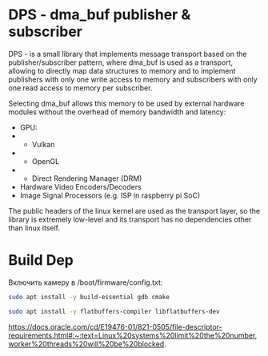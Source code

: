 # DPS - dma_buf publisher & subscriber

DPS - is a small library that implements message transport based on the publisher/subscriber pattern, 
where dma_buf is used as a transport, allowing to directly map data structures to memory 
and to implement publishers with only one write access to memory and 
subscribers with only one read access to memory per subscriber.

Selecting dma_buf allows this memory to be used by external hardware modules without the overhead of memory bandwidth and latency:
- GPU:
- - Vulkan
- - OpenGL
- - Direct Rendering Manager (DRM)
- Hardware Video Encoders/Decoders
- Image Signal Processors (e.g. ISP in raspberry pi SoC)

The public headers of the linux kernel are used as the transport layer, 
so the library is extremely low-level and its transport has no dependencies other than linux itself.

# Build Dep

Включить камеру в /boot/firmware/config.txt:

```bash
sudo apt install -y build-essential gdb cmake

sudo apt install -y flatbuffers-compiler libflatbuffers-dev
```

https://docs.oracle.com/cd/E19476-01/821-0505/file-descriptor-requirements.html#:~:text=Linux%20systems%20limit%20the%20number,worker%20threads%20will%20be%20blocked.
